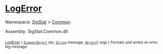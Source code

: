 # [LogError](./ILoggerObjectExtensions-100663345.md)

Namespace: [SigStat]() > [Common](./../README.md)

Assembly: SigStat.Common.dll

<sub>[LogError](./ILoggerObjectExtensions-100663345.md) ( [`ILoggerObject`](./../ILoggerObject.md) obj, [`String`](https://docs.microsoft.com/en-us/dotnet/api/System.String) message, [`Object`](https://docs.microsoft.com/en-us/dotnet/api/System.Object)[] args )</sub>              <sub>Formats and writes an error log message.</sub>
